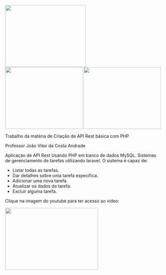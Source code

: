 <a href="https://laravel.com"> <img src="https://cdn.discordapp.com/attachments/1125487567257739356/1125950651155881984/1200px-Laravel.svg_preview_rev_1.png" width=260 height=200></a> <a href="https://www.php.net"> <img src="https://cdn.discordapp.com/attachments/1125487567257739356/1125951200420970547/download_preview_rev_1_1.png" width=250 height=200></a> <a href="https://code.visualstudio.com"> <img src="https://cdn.discordapp.com/attachments/1125487567257739356/1125953674926112778/channels4_profile_preview_rev_1.png" align=left width=250 height=200></a> 

Trabalho da matéria de Criação de API Rest básica com PHP

Professor João Vitor da Costa Andrade

Aplicação de API Rest Usando PHP em banco de dados MySQL. Sistemas de gerenciamento de tarefas utilizando laravel. O sistema é capaz de:

- Listar todas as tarefas.
- Dar detalhes sobre uma tarefa específica.
- Adicionar uma nova tarefa.
- Atualizar os dados da tarefa.
- Excluir alguma tarefa.

Clique na imagem do youtube para ter acesso ao vídeo:

<a href="https://youtu.be/iBC8yvl9X90"> <img src="https://cdn.discordapp.com/attachments/1125487567257739356/1125959772022255657/yt_1200_preview_rev_1.png" align=left width=300 height=200></a> 

